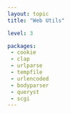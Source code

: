 ```yaml
---
layout: topic
title: "Web Utils"

level: 3

packages:
 - cookie
 - clap
 - urlparse
 - tempfile
 - urlencoded
 - bodyparser
 - queryst
 - scgi
---
```

